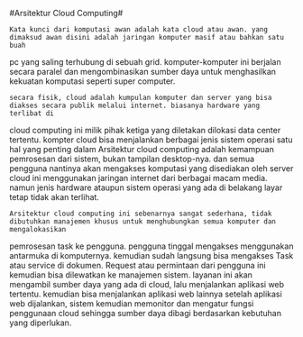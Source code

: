 #Arsitektur Cloud Computing#

	Kata kunci dari komputasi awan adalah kata cloud atau awan. yang dimaksud awan disini adalah jaringan komputer masif atau bahkan satu buah 
pc yang saling terhubung di sebuah grid. komputer-komputer ini berjalan secara paralel dan mengombinasikan sumber daya untuk menghasilkan 
kekuatan komputasi seperti super computer.

	secara fisik, cloud adalah kumpulan komputer dan server yang bisa diakses secara publik melalui internet. biasanya hardware yang terlibat di 
cloud computing ini milik pihak ketiga yang diletakan dilokasi data center tertentu.  kompter cloud bisa menjalankan berbagai jenis sistem operasi
satu hal yang penting dalam Arsitektur cloud computing adalah kemampuan pemrosesan dari sistem, bukan tampilan desktop-nya. dan semua pengguna 
nantinya akan mengakses komputasi yang disediakan oleh server cloud ini menggunakan jaringan internet dari berbagai macam media. 
namun jenis hardware ataupun sistem operasi yang ada di belakang layar tetap tidak akan terlihat.

	Arsitektur cloud computing ini sebenarnya sangat sederhana, tidak dibutuhkan manajemen khusus untuk menghubungkan semua komputer dan mengalokasikan 
pemrosesan task ke pengguna. pengguna tinggal mengakses menggunakan antarmuka di komputernya. kemudian sudah langsung bisa mengakses Task atau service di 
dokumen. Request atau permintaan dari pengguna ini kemudian bisa dilewatkan ke manajemen sistem. layanan ini akan mengambil sumber daya yang ada di cloud, 
lalu menjalankan aplikasi web tertentu. kemudian bisa menjalankan aplikasi web lainnya setelah aplikasi web dijalankan, sistem kemudian memonitor dan 
mengatur fungsi  penggunaan cloud sehingga sumber daya dibagi berdasarkan kebutuhan yang diperlukan.




